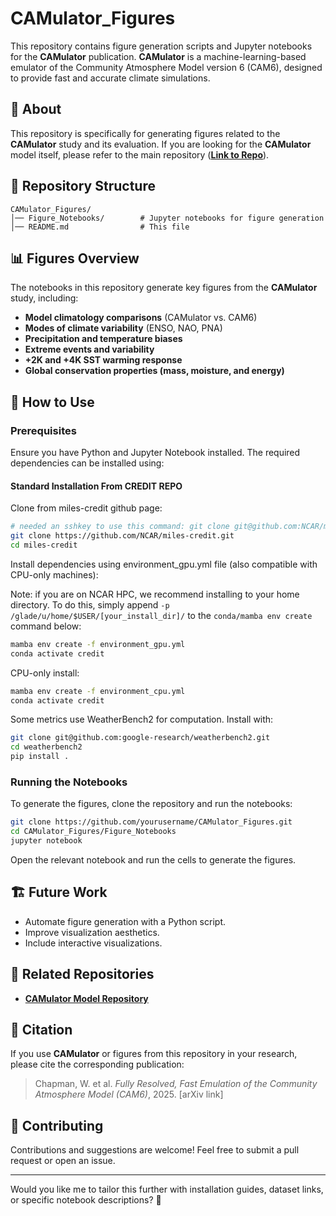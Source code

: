 # CAMulator_Figures

This repository contains figure generation scripts and Jupyter notebooks for the **CAMulator** publication. **CAMulator** is a machine-learning-based emulator of the Community Atmosphere Model version 6 (CAM6), designed to provide fast and accurate climate simulations.

## 📌 About
This repository is specifically for generating figures related to the **CAMulator** study and its evaluation. If you are looking for the **CAMulator** model itself, please refer to the main repository (**[Link to Repo](https://github.com/NCAR/miles-credit/tree/CAMulator_V01.00)**).

## 📂 Repository Structure
```
CAMulator_Figures/
│── Figure_Notebooks/        # Jupyter notebooks for figure generation
│── README.md                # This file
```

## 📊 Figures Overview
The notebooks in this repository generate key figures from the **CAMulator** study, including:
- **Model climatology comparisons** (CAMulator vs. CAM6)
- **Modes of climate variability** (ENSO, NAO, PNA)
- **Precipitation and temperature biases**
- **Extreme events and variability**
- **+2K and +4K SST warming response**
- **Global conservation properties (mass, moisture, and energy)**

## 📜 How to Use
### Prerequisites
Ensure you have Python and Jupyter Notebook installed. The required dependencies can be installed using:

#### Standard Installation From CREDIT REPO
Clone from miles-credit github page:
```bash
# needed an sshkey to use this command: git clone git@github.com:NCAR/miles-credit.git
git clone https://github.com/NCAR/miles-credit.git
cd miles-credit
```

Install dependencies using environment_gpu.yml file (also compatible with CPU-only machines):

Note: if you are on NCAR HPC, we recommend installing to your home directory. To do this, simply append `-p /glade/u/home/$USER/[your_install_dir]/` to the `conda/mamba env create` command below:

```bash
mamba env create -f environment_gpu.yml
conda activate credit
```

CPU-only install:
```bash
mamba env create -f environment_cpu.yml
conda activate credit
```


Some metrics use WeatherBench2 for computation. Install with:
```bash
git clone git@github.com:google-research/weatherbench2.git
cd weatherbench2
pip install .
````

### Running the Notebooks
To generate the figures, clone the repository and run the notebooks:
```bash
git clone https://github.com/yourusername/CAMulator_Figures.git
cd CAMulator_Figures/Figure_Notebooks
jupyter notebook
```
Open the relevant notebook and run the cells to generate the figures.

## 🏗 Future Work
- Automate figure generation with a Python script.
- Improve visualization aesthetics.
- Include interactive visualizations.

## 🔗 Related Repositories
- **[CAMulator Model Repository](https://github.com/NCAR/miles-credit/tree/CAMulator_V01.00)**

## 📄 Citation
If you use **CAMulator** or figures from this repository in your research, please cite the corresponding publication:

> Chapman, W. et al. *Fully Resolved, Fast Emulation of the Community Atmosphere Model (CAM6)*, 2025. [arXiv link]

## 🤝 Contributing
Contributions and suggestions are welcome! Feel free to submit a pull request or open an issue.

---

Would you like me to tailor this further with installation guides, dataset links, or specific notebook descriptions? 🚀

